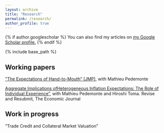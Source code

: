 ```yaml
---
layout: archive
title: "Research"
permalink: /research/
author_profile: true
---
```


{% if author.googlescholar %}
You can also find my articles on <u><a href="{{author.googlescholar}}">my Google Scholar profile</a>.</u>
{% endif %}

{% include base_path %}

## Working papers

["The Expectations of Hand-to-Mouth” (JMP)](https://tyentzen.github.io/files/montero_yang_yentzen_price_of_faith_250206.pdf), with Mathieu Pedemonte

[Aggregate Implications ofHeterogeneous Inflation Expectations: The Role of Individual Experience”](https://doi.org/10.26509/frbc-wp-202304), with Mathieu Pedemonte and Hiroshi Toma. Revise and Resubmit, The Economic Journal


## Work in progress

“Trade Credit and Collateral Market Valuation”

